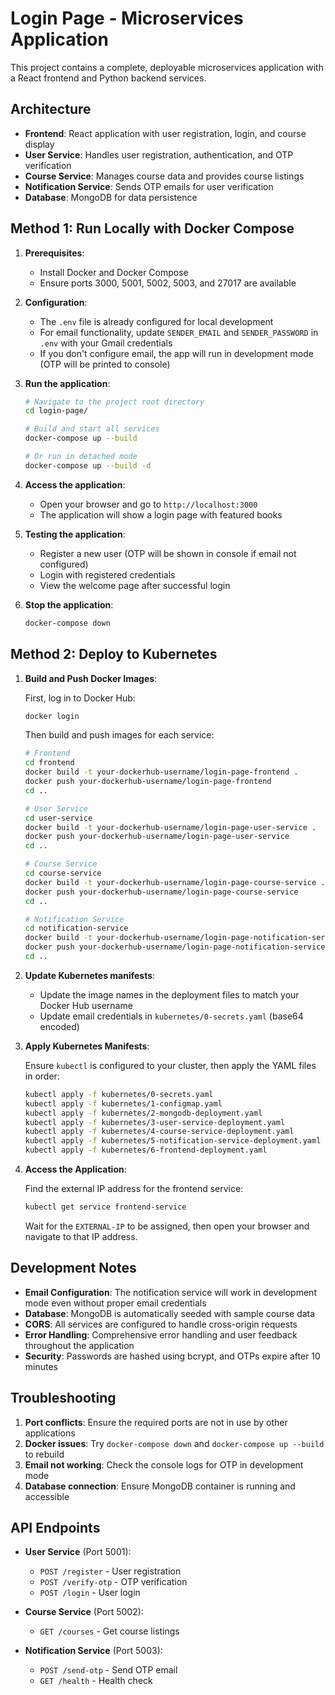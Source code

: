 # Login Page - Microservices Application

This project contains a complete, deployable microservices application with a React frontend and Python backend services.

## Architecture

- **Frontend**: React application with user registration, login, and course display
- **User Service**: Handles user registration, authentication, and OTP verification
- **Course Service**: Manages course data and provides course listings
- **Notification Service**: Sends OTP emails for user verification
- **Database**: MongoDB for data persistence

## Method 1: Run Locally with Docker Compose

1. **Prerequisites**: 
   - Install Docker and Docker Compose
   - Ensure ports 3000, 5001, 5002, 5003, and 27017 are available

2. **Configuration**:
   - The `.env` file is already configured for local development
   - For email functionality, update `SENDER_EMAIL` and `SENDER_PASSWORD` in `.env` with your Gmail credentials
   - If you don't configure email, the app will run in development mode (OTP will be printed to console)

3. **Run the application**:
   ```bash
   # Navigate to the project root directory
   cd login-page/
   
   # Build and start all services
   docker-compose up --build
   
   # Or run in detached mode
   docker-compose up --build -d
   ```

4. **Access the application**:
   - Open your browser and go to `http://localhost:3000`
   - The application will show a login page with featured books

5. **Testing the application**:
   - Register a new user (OTP will be shown in console if email not configured)
   - Login with registered credentials
   - View the welcome page after successful login

6. **Stop the application**:
   ```bash
   docker-compose down
   ```

## Method 2: Deploy to Kubernetes

1. **Build and Push Docker Images**:
   
   First, log in to Docker Hub:
   ```bash
   docker login
   ```
   
   Then build and push images for each service:
   
   ```bash
   # Frontend
   cd frontend
   docker build -t your-dockerhub-username/login-page-frontend .
   docker push your-dockerhub-username/login-page-frontend
   cd ..
   
   # User Service
   cd user-service
   docker build -t your-dockerhub-username/login-page-user-service .
   docker push your-dockerhub-username/login-page-user-service
   cd ..
   
   # Course Service
   cd course-service
   docker build -t your-dockerhub-username/login-page-course-service .
   docker push your-dockerhub-username/login-page-course-service
   cd ..
   
   # Notification Service
   cd notification-service
   docker build -t your-dockerhub-username/login-page-notification-service .
   docker push your-dockerhub-username/login-page-notification-service
   cd ..
   ```

2. **Update Kubernetes manifests**:
   - Update the image names in the deployment files to match your Docker Hub username
   - Update email credentials in `kubernetes/0-secrets.yaml` (base64 encoded)

3. **Apply Kubernetes Manifests**:
   
   Ensure `kubectl` is configured to your cluster, then apply the YAML files in order:
   
   ```bash
   kubectl apply -f kubernetes/0-secrets.yaml
   kubectl apply -f kubernetes/1-configmap.yaml
   kubectl apply -f kubernetes/2-mongodb-deployment.yaml
   kubectl apply -f kubernetes/3-user-service-deployment.yaml
   kubectl apply -f kubernetes/4-course-service-deployment.yaml
   kubectl apply -f kubernetes/5-notification-service-deployment.yaml
   kubectl apply -f kubernetes/6-frontend-deployment.yaml
   ```

4. **Access the Application**:
   
   Find the external IP address for the frontend service:
   ```bash
   kubectl get service frontend-service
   ```
   
   Wait for the `EXTERNAL-IP` to be assigned, then open your browser and navigate to that IP address.

## Development Notes

- **Email Configuration**: The notification service will work in development mode even without proper email credentials
- **Database**: MongoDB is automatically seeded with sample course data
- **CORS**: All services are configured to handle cross-origin requests
- **Error Handling**: Comprehensive error handling and user feedback throughout the application
- **Security**: Passwords are hashed using bcrypt, and OTPs expire after 10 minutes

## Troubleshooting

1. **Port conflicts**: Ensure the required ports are not in use by other applications
2. **Docker issues**: Try `docker-compose down` and `docker-compose up --build` to rebuild
3. **Email not working**: Check the console logs for OTP in development mode
4. **Database connection**: Ensure MongoDB container is running and accessible

## API Endpoints

- **User Service** (Port 5001):
  - `POST /register` - User registration
  - `POST /verify-otp` - OTP verification
  - `POST /login` - User login

- **Course Service** (Port 5002):
  - `GET /courses` - Get course listings

- **Notification Service** (Port 5003):
  - `POST /send-otp` - Send OTP email
  - `GET /health` - Health check
